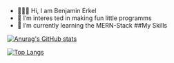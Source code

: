 - 🧑🏻‍💻 Hi, I am Benjamin Erkel 
- 👀 I’m interes ted in making fun little programms
- 🌱 I’m currently learning the MERN-Stack
##My Skills

[![Anurag's GitHub stats](https://github-readme-stats.vercel.app/api?username=B9n1)](https://github.com/anuraghazra/github-readme-stats)

[![Top Langs](https://github-readme-stats.vercel.app/api/top-langs/?username=B9n1&layout=compact&count_private=true&theme=highcontrast)](https://github.com/B9n1)
<!---
B9n1/B9n1 is a ✨ special ✨ repository because its `README.md` (this file) appears on your GitHub profile.
You can click the Preview link to take a look at your changes.
--->
